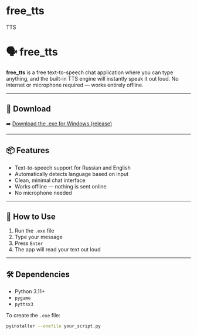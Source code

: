 # free_tts
TTS
# 🗣️ free_tts

**free_tts** is a free text-to-speech chat application where you can type anything, and the built-in TTS engine will instantly speak it out loud. No internet or microphone required — works entirely offline.

---

## 💾 Download

➡️ [Download the .exe for Windows (release)](https://github.com/dead0000012/free_tts/releases/tag/free)

---

## 📦 Features

- Text-to-speech support for Russian and English
- Automatically detects language based on input
- Clean, minimal chat interface
- Works offline — nothing is sent online
- No microphone needed

---

## 🧠 How to Use

1. Run the `.exe` file
2. Type your message
3. Press `Enter`
4. The app will read your text out loud

---

## 🛠️ Dependencies

- Python 3.11+
- `pygame`
- `pyttsx3`

To create the `.exe` file:

```bash
pyinstaller --onefile your_script.py
